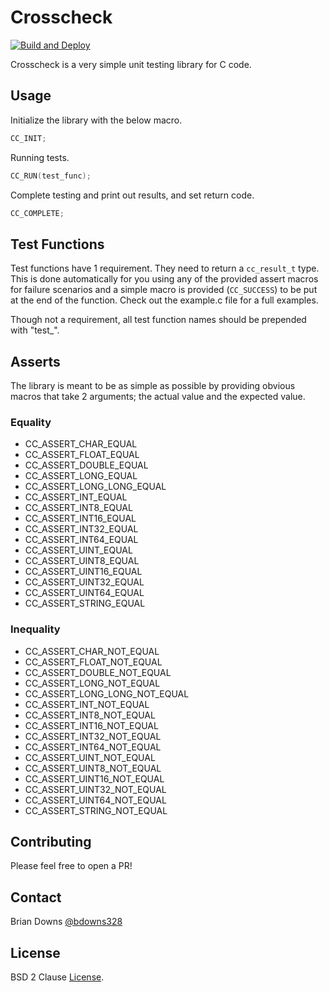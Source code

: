 # Crosscheck

[![Build and Deploy](https://github.com/briandowns/crosscheck/actions/workflows/main.yml/badge.svg)](https://github.com/briandowns/crosscheck/actions/workflows/main.yml/badge.svg)

Crosscheck is a very simple unit testing library for C code.

## Usage

Initialize the library with the below macro.

```c
CC_INIT;
```

Running tests.

```c
CC_RUN(test_func);
```

Complete testing and print out results, and set return code.

```c
CC_COMPLETE;
```

## Test Functions

Test functions have 1 requirement. They need to return a `cc_result_t` type. This is done automatically for you using any of the provided assert macros for failure scenarios and a simple macro is provided (`CC_SUCCESS`) to be put at the end of the function. Check out the example.c file for a full examples.

Though not a requirement, all test function names should be prepended with "test_".

## Asserts

The library is meant to be as simple as possible by providing obvious macros that take 2 arguments; the actual value and the expected value.

### Equality

* CC_ASSERT_CHAR_EQUAL
* CC_ASSERT_FLOAT_EQUAL
* CC_ASSERT_DOUBLE_EQUAL
* CC_ASSERT_LONG_EQUAL
* CC_ASSERT_LONG_LONG_EQUAL
* CC_ASSERT_INT_EQUAL
* CC_ASSERT_INT8_EQUAL
* CC_ASSERT_INT16_EQUAL
* CC_ASSERT_INT32_EQUAL
* CC_ASSERT_INT64_EQUAL
* CC_ASSERT_UINT_EQUAL
* CC_ASSERT_UINT8_EQUAL
* CC_ASSERT_UINT16_EQUAL
* CC_ASSERT_UINT32_EQUAL
* CC_ASSERT_UINT64_EQUAL
* CC_ASSERT_STRING_EQUAL

### Inequality

* CC_ASSERT_CHAR_NOT_EQUAL
* CC_ASSERT_FLOAT_NOT_EQUAL
* CC_ASSERT_DOUBLE_NOT_EQUAL
* CC_ASSERT_LONG_NOT_EQUAL
* CC_ASSERT_LONG_LONG_NOT_EQUAL
* CC_ASSERT_INT_NOT_EQUAL
* CC_ASSERT_INT8_NOT_EQUAL
* CC_ASSERT_INT16_NOT_EQUAL
* CC_ASSERT_INT32_NOT_EQUAL
* CC_ASSERT_INT64_NOT_EQUAL
* CC_ASSERT_UINT_NOT_EQUAL
* CC_ASSERT_UINT8_NOT_EQUAL
* CC_ASSERT_UINT16_NOT_EQUAL
* CC_ASSERT_UINT32_NOT_EQUAL
* CC_ASSERT_UINT64_NOT_EQUAL
* CC_ASSERT_STRING_NOT_EQUAL

## Contributing

Please feel free to open a PR!

## Contact

Brian Downs [@bdowns328](http://twitter.com/bdowns328)

## License

BSD 2 Clause [License](/LICENSE).

